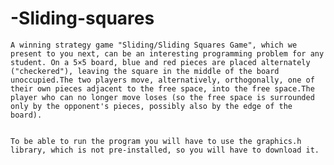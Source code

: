 # -Sliding-squares
    
    
    A winning strategy game "Sliding/Sliding Squares Game", which we present to you next, can be an interesting programming problem for any student. On a 5×5 board, blue and red pieces are placed alternately ("checkered"), leaving the square in the middle of the board unoccupied.The two players move, alternatively, orthogonally, one of their own pieces adjacent to the free space, into the free space.The player who can no longer move loses (so the free space is surrounded only by the opponent's pieces, possibly also by the edge of the board).


    To be able to run the program you will have to use the graphics.h library, which is not pre-installed, so you will have to download it.

